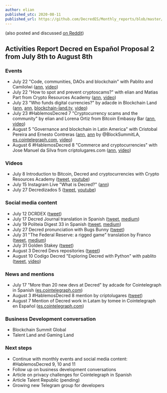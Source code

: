 ```yaml
---
author: elian
published_utc: 2020-08-11
published_url: https://github.com/DecredES/Monthly_reports/blob/master/Report_2.md
---
```


(also posted and discussed [on Reddit](https://www.reddit.com/r/decred/comments/i7ue8h/activities_report_decred_en_espa%C3%B1ol_proposal_2/))

## Activities Report Decred en Español Proposal 2 from July 8th to August 8th

### Events

- July 22 "Code, communities, DAOs and blockchain" with Pablito and Camilolwi ([ann](https://twitter.com/Decred_ES/status/1285664801495154695), [video](https://www.youtube.com/watch?v=b9sAqGs8bJ4&t=29339))
- July 22 "How to spot and prevent cryptoscams?" with elian and Matias Part from Crypto Resources Academy ([ann](https://twitter.com/Decred_ES/status/1286034484706639872), [video](https://www.youtube.com/watch?v=IAlXrrYCYcs))
- July 23 "Who funds digital currencies?" by adacde in Blockchain Land ([ann](https://twitter.com/addcade/status/1285282080780255233), [ann](https://twitter.com/Decred_ES/status/1285959438285889537), [blockchain-land.tv](https://www.blockchain-land.tv/eventos/las-criptomonedas-son-productos-digitales-quien-las-mantiene-ana-chavez/), [video](https://www.youtube.com/watch?v=On2zYc7BrvI&t=14942))
- July 23 #HablemosDecred 7 "Cryptocurrency scams and the community" by elian and Lorena Ortiz from Bitcoin Embassy Bar ([ann](https://twitter.com/Decred_ES/status/1285985250422792192), [video](https://www.youtube.com/watch?v=lRtXgtJ7dU8))
- August 5 "Governance and blockchain in Latin America" with Cristobal Pereira and Ernesto Contreras ([ann](https://twitter.com/Decred_ES/status/1290312492812505090), [ann](https://twitter.com/BlockSummitLA/status/1291029494065778689) by @BlockSummitLA, [es.cointelegraph.com](https://es.cointelegraph.com/news/online-seminar-on-governance-in-the-blockchain-and-its-contributions-to-latin-america), [video](https://www.youtube.com/watch?v=Sh3obx4Mx_0))
- August 6 #HablemosDecred 8 "Commerce and cryptocurrencies" with Jose Manuel da Silva from criptolugares.com ([ann](https://twitter.com/Decred_ES/status/1287924524906958848), [video](https://www.youtube.com/watch?v=z-6a_tgE89E))

### Videos

- July 8 Introduction to Bitcoin, Decred and cryptocurrencies with Crypto Resources Academy ([tweet](https://twitter.com/Decred_ES/status/1282694652915789825), [youtube](https://www.youtube.com/watch?v=DdisxhEBUkM))
- July 15 Instagram Live "What is Decred?" ([ann](https://twitter.com/Decred_ES/status/1283548889249992704))
- July 27 Decredizados 5 ([tweet](https://twitter.com/Decred_ES/status/1287809385834713091), [youtube](https://www.youtube.com/watch?v=lomSwQjs9uQ))

### Social media content

- July 12 DCRDEX ([tweet](https://twitter.com/Decred_ES/status/1282350386175791104))
- July 17 Decred Journal translation in Spanish ([tweet](https://twitter.com/Decred_ES/status/1284204124087754758), [medium](https://medium.com/decred-es/revista-decred-junio-2020-a7716b71251e))
- July 19 Politeia Digest 33 in Spanish ([tweet](https://twitter.com/plabarta_/status/1285697128698912777), [medium](https://medium.com/decred-es/politeia-digest-33-19-de-julio-2020-4aaa21924312))
- July 27 Decred pronunciation with Bugs Bunny ([tweet](https://twitter.com/Decred_ES/status/1287924524906958848))
- July 31 "The Federal Reserve: a rigged game" translation by Franco ([tweet](https://twitter.com/Decred_ES/status/1289267633020272640), [medium](https://medium.com/decred-es/la-reserva-federal-un-sistema-realmente-manipulado-d40dedcc619b))
- July 31 Golden Stakey ([tweet](https://twitter.com/Decred_ES/status/1289310029774876672))
- August 3 Decred Devs repositories ([tweet](https://twitter.com/Decred_ES/status/1290312492812505090))
- August 10 Codigo Decred "Exploring Decred with Python" with pablito ([tweet](https://twitter.com/Decred_ES/status/1292842239878627328), [video](https://www.youtube.com/watch?v=FGhklclRNt0))

### News and mentions

- July 17 "More than 20 new devs at Decred" by adcade for Cointelegraph in Spanish ([es.cointelegraph.com](https://es.cointelegraph.com/news/more-than-20-developers-have-contributed-to-decred-so-far-this-year))
- August 3 #HablemosDecred 8 mention by criptolugares ([tweet](https://twitter.com/criptolugares/status/1290295356505223168))
- August 7 Mention of Decred work in Latam by tomee in Cointelegraph en Español ([es.cointelegraph.com](https://es.cointelegraph.com/news/managing-director-of-crypto-resources-we-believe-in-cooperation-rather-than-competition))

### Business Development conversation

- Blockchain Summit Global
- Talent Land and Gaming Land

### Next steps

- Continue with monthly events and social media content: #HablemosDecred 9, 10 and 11
- Follow up on business development conversations
- Article on privacy challenges for Cointelegraph in Spanish
- Article Talent Republic (pending)
- Growing new Telegram group for developers
